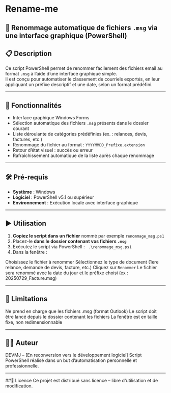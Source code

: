 # Rename-me
## 📨 Renommage automatique de fichiers `.msg` via une interface graphique (PowerShell)

## 📋 Description

Ce script PowerShell permet de renommer facilement des fichiers email au format `.msg` à l’aide d’une interface graphique simple.  
Il est conçu pour automatiser le classement de courriels exportés, en leur appliquant un préfixe descriptif et une date, selon un format prédéfini.

---

## 🎯 Fonctionnalités

- Interface graphique Windows Forms
- Sélection automatique des fichiers `.msg` présents dans le dossier courant
- Liste déroulante de catégories prédéfinies (ex. : relances, devis, factures, etc.)
- Renommage du fichier au format : `YYYYMMDD_Prefixe.extension`
- Retour d’état visuel : succès ou erreur
- Rafraîchissement automatique de la liste après chaque renommage

---

## 🛠️ Pré-requis

- **Système** : Windows
- **Logiciel** : PowerShell v5.1 ou supérieur
- **Environnement** : Exécution locale avec interface graphique

---

## ▶️ Utilisation

1. **Copiez le script dans un fichier** nommé par exemple `renommage_msg.ps1`
2. Placez-le **dans le dossier contenant vos fichiers `.msg`**
3. Exécutez le script via PowerShell :
   ` .\renommage_msg.ps1`
4. Dans la fenêtre :

Choisissez le fichier à renommer
Sélectionnez le type de document (1ere relance, demande de devis, facture, etc.)
Cliquez sur `Renommer`
Le fichier sera renommé avec la date du jour et le préfixe choisi (ex : 20250729_Facture.msg)

---
## 🚫 Limitations
Ne prend en charge que les fichiers .msg (format Outlook)
Le script doit être lancé depuis le dossier contenant les fichiers
La fenêtre est en taille fixe, non redimensionnable

---
## 👨‍💻 Auteur
DEVMJ – [En reconversion vers le développement logiciel]
Script PowerShell réalisé dans un but d’automatisation personnelle et professionnelle.


---
##📜 Licence
Ce projet est distribué sans licence – libre d'utilisation et de modification.
